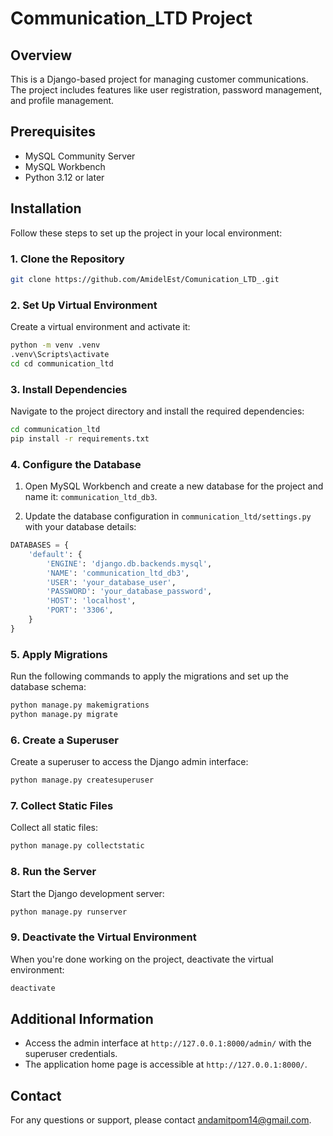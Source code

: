 # Communication_LTD Project

## Overview

This is a Django-based project for managing customer communications. The project includes features like user registration, password management, and profile management.

## Prerequisites

-   MySQL Community Server
-   MySQL Workbench
-   Python 3.12 or later

## Installation

Follow these steps to set up the project in your local environment:

### 1. Clone the Repository

```sh
git clone https://github.com/AmidelEst/Comunication_LTD_.git
```

### 2. Set Up Virtual Environment

Create a virtual environment and activate it:

```sh
python -m venv .venv
.venv\Scripts\activate
cd cd communication_ltd
```

### 3. Install Dependencies

Navigate to the project directory and install the required dependencies:

```sh
cd communication_ltd
pip install -r requirements.txt
```

### 4. Configure the Database

1. Open MySQL Workbench and create a new database for the project and name it: `communication_ltd_db3`.

2. Update the database configuration in `communication_ltd/settings.py` with your database details:

```python
DATABASES = {
    'default': {
        'ENGINE': 'django.db.backends.mysql',
        'NAME': 'communication_ltd_db3',
        'USER': 'your_database_user',
        'PASSWORD': 'your_database_password',
        'HOST': 'localhost',
        'PORT': '3306',
    }
}
```

### 5. Apply Migrations

Run the following commands to apply the migrations and set up the database schema:

```sh
python manage.py makemigrations
python manage.py migrate
```

### 6. Create a Superuser

Create a superuser to access the Django admin interface:

```sh
python manage.py createsuperuser
```

### 7. Collect Static Files

Collect all static files:

```sh
python manage.py collectstatic
```

### 8. Run the Server

Start the Django development server:

```sh
python manage.py runserver
```

### 9. Deactivate the Virtual Environment

When you're done working on the project, deactivate the virtual environment:

```sh
deactivate
```

## Additional Information

-   Access the admin interface at `http://127.0.0.1:8000/admin/` with the superuser credentials.
-   The application home page is accessible at `http://127.0.0.1:8000/`.

## Contact

For any questions or support, please contact andamitpom14@gmail.com.
